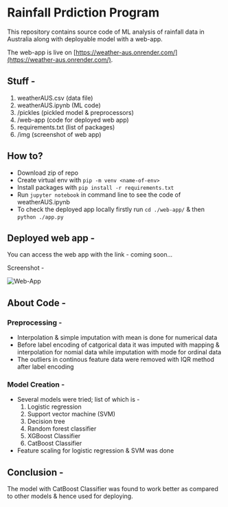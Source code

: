 # Rainfall Prdiction Program

This repository contains source code of ML analysis of rainfall data in Australia along with deployable model with a web-app.

The web-app is live on [https://weather-aus.onrender.com/](https://weather-aus.onrender.com/).

## Stuff - 
1. weatherAUS.csv (data file)
2. weatherAUS.ipynb (ML code)
3. /pickles (pickled model & preprocessors)
4. /web-app (code for deployed web app)
5. requirements.txt (list of packages)
6. /img (screenshot of web app)

## How to?
* Download zip of repo
* Create virtual env with ```pip -m venv <name-of-env>```
* Install packages with ```pip install -r requirements.txt```
* Run ```jupyter notebook``` in command line to see the code of weatherAUS.ipynb
* To check the deployed app locally firstly run ```cd ./web-app/``` & then ```python ./app.py```

## Deployed web app -
You can access the web app with the link - coming soon...

Screenshot - 

![Web-App](https://github.com/sprsd/weatherAUS/blob/main/img/screenshot.PNG)

## About Code - 
### Preprocessing - 
* Interpolation & simple imputation with mean is done for numerical data
* Before label encoding of catgorical data it was imputed with mapping & interpolation for nomial data while imputation with mode for ordinal data
* The outliers in continous feature data were removed with IQR method after label encoding
### Model Creation - 
* Several models were tried; list of which is -
  1. Logistic regression
  2. Support vector machine (SVM)
  3. Decision tree
  4. Random forest classifier
  5. XGBoost Classifier
  6. CatBoost Classifier
* Feature scaling for logistic regression & SVM was done

## Conclusion - 
The model with CatBoost Classifier was found to work better as compared to other models & hence used for deploying.
  

